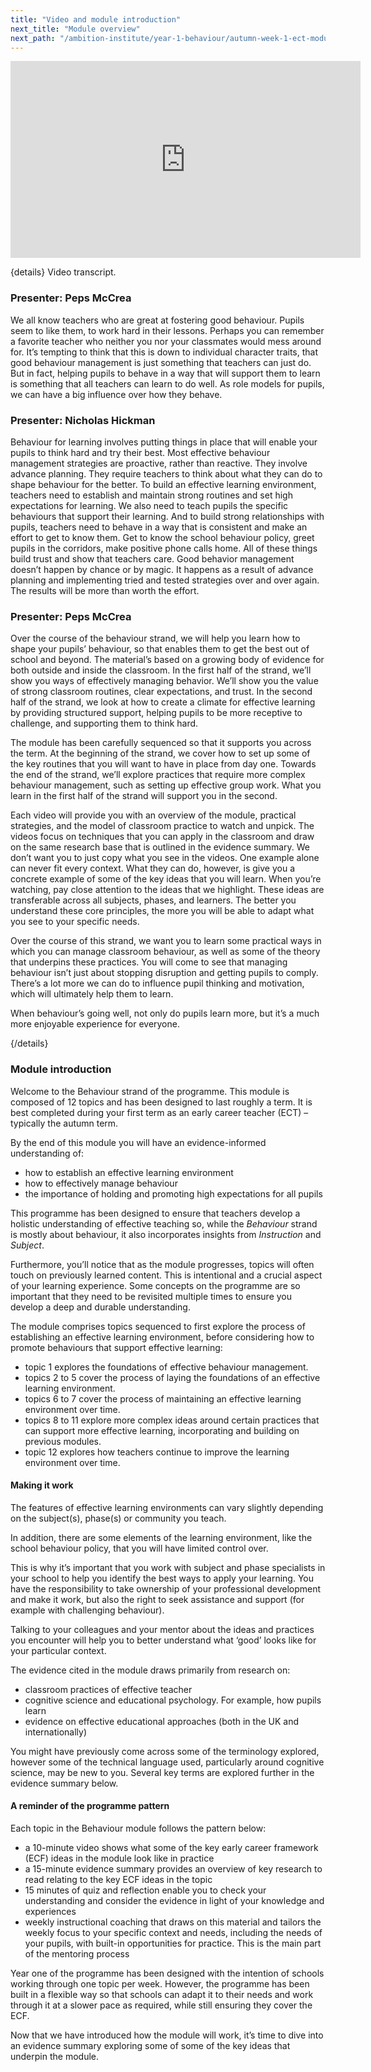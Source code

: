 ```yaml
---
title: "Video and module introduction"
next_title: "Module overview"
next_path: "/ambition-institute/year-1-behaviour/autumn-week-1-ect-module-overview"
---
```


<iframe width="560" height="315" src="https://www.youtube.com/embed/EpjSlCJtPLo" title="B1 - YouTube" frameborder="0" allow="accelerometer; autoplay; clipboard-write; encrypted-media; gyroscope; picture-in-picture; web-share" allowfullscreen></iframe>

{details}
Video transcript.

### Presenter: Peps McCrea

We all know teachers who are great at fostering good behaviour. Pupils seem to like
them, to work hard in their lessons. Perhaps you can remember a favorite teacher
who neither you nor your classmates would mess around for. It’s tempting to think
that this is down to individual character traits, that good behaviour management
is just something that teachers can just do.  But in fact, helping pupils to behave
in a way that will support them to learn is something that all teachers can learn
to do well. As role models for pupils, we can have a big influence over how they
behave.

### Presenter: Nicholas Hickman

Behaviour for learning involves putting things in place that will enable your pupils
to think hard and try their best. Most effective behaviour management strategies are
proactive, rather than reactive. They involve advance planning. They require teachers
to think about what they can do to shape behaviour for the better. To build an effective
learning environment, teachers need to establish and maintain strong routines and
set high expectations for learning. We also need to teach pupils the specific behaviours
that support their learning. And to build strong relationships with pupils, teachers
need to behave in a way that is consistent and make an effort to get to know them.
Get to know the school behaviour policy, greet pupils in the corridors, make positive
phone calls home. All of these things build trust and show that teachers care. Good
behavior management doesn’t happen by chance or by magic. It happens as a result
of advance planning and implementing tried and tested strategies over and over again.
The results will be more than worth the effort.

### Presenter: Peps McCrea

Over the course of the behaviour strand, we will help you learn how to shape your
pupils’ behaviour, so that enables them to get the best out of school and beyond.
The material’s based on a growing body of evidence for both outside and inside the
classroom. In the first half of the strand, we’ll show you ways of effectively managing
behavior. We’ll show you the value of strong classroom routines, clear expectations,
and trust. In the second half of the strand, we look at how to create a climate for
effective learning by providing structured support, helping pupils to be more receptive
to challenge, and supporting them to think hard.

The module has been carefully sequenced so that it supports you across the term. At the beginning of the strand, we cover how to set up some of the key routines that you will want to have in place from day one. Towards the end of the strand, we’ll explore practices that require more complex behaviour management, such as setting up effective group work. What you learn in the first half of the strand will support you in the second.

Each video will provide you with an overview of the module, practical strategies, and the model of classroom practice to watch and unpick. The videos focus on techniques that you can apply in the classroom and draw on the same research base that is outlined in the evidence summary. We don’t want you to just copy what you see in the videos. One example alone can never fit every context. What they can do, however, is give you a concrete example of some of the key ideas that you will learn. When you’re watching, pay close attention to the ideas that we highlight. These ideas are transferable across all subjects, phases, and learners. The better you understand these core principles, the more you will be able to adapt what you see to your specific needs.

Over the course of this strand, we want you to learn some practical ways in which you can manage classroom behaviour, as well as some of the theory that underpins these practices. You will come to see that managing behaviour isn’t just about stopping disruption and getting pupils to comply. There’s a lot more we can do to influence pupil thinking and motivation, which will ultimately help them to learn.

When behaviour’s going well, not only do pupils learn more, but it’s a much more enjoyable experience for everyone.

{/details}

### Module introduction

Welcome to the Behaviour strand of the programme. This module is composed of 12 topics and has been designed to last roughly a term. It is best completed during your first term as an early career teacher (ECT) – typically the autumn term.

By the end of this module you will have an evidence-informed understanding of:

- how to establish an effective learning environment
- how to effectively manage behaviour
- the importance of holding and promoting high expectations for all pupils

This programme has been designed to ensure that teachers develop a holistic understanding of effective teaching so, while the _Behaviour_ strand is mostly about behaviour, it also incorporates insights from _Instruction_ and _Subject_.

Furthermore, you’ll notice that as the module progresses, topics will often touch on previously learned content. This is intentional and a crucial aspect of your learning experience. Some concepts on the programme are so important that they need to be revisited multiple times to ensure you develop a deep and durable understanding.

The module comprises topics sequenced to first explore the process of establishing an effective learning environment, before considering how to promote behaviours that support effective learning:

- topic 1 explores the foundations of effective behaviour management.
- topics 2 to 5 cover the process of laying the foundations of an effective learning environment.
- topics 6 to 7 cover the process of maintaining an effective learning environment over time.
- topics 8 to 11 explore more complex ideas around certain practices that can support more effective learning, incorporating and building on previous modules.
- topic 12 explores how teachers continue to improve the learning environment over time.

#### Making it work

The features of effective learning environments can vary slightly depending on the subject(s), phase(s) or community you teach.

In addition, there are some elements of the learning environment, like the school behaviour policy, that you will have limited control over.

This is why it’s important that you work with subject and phase specialists in your school to help you identify the best ways to apply your learning. You have the responsibility to take ownership of your professional development and make it work, but also the right to seek assistance and support (for example with challenging behaviour).

Talking to your colleagues and your mentor about the ideas and practices you encounter will help you to better understand what ‘good’ looks like for your particular context.

The evidence cited in the module draws primarily from research on:

- classroom practices of effective teacher
- cognitive science and educational psychology. For example, how pupils learn
- evidence on effective educational approaches (both in the UK and internationally)

You might have previously come across some of the terminology explored, however some of the technical language used, particularly around cognitive science, may be new to you. Several key terms are explored further in the evidence summary below.

#### A reminder of the programme pattern

Each topic in the Behaviour module follows the pattern below:

- a 10-minute video shows what some of the key early career framework (ECF) ideas in the module look like in practice
- a 15-minute evidence summary provides an overview of key research to read relating to the key ECF ideas in the topic
- 15 minutes of quiz and reflection enable you to check your understanding and consider the evidence in light of your knowledge and experiences
- weekly instructional coaching that draws on this material and tailors the weekly focus to your specific context and needs, including the needs of your pupils, with built-in opportunities for practice. This is the main part of the mentoring process

Year one of the programme has been designed with the intention of schools working through one topic per week. However, the programme has been built in a flexible way so that schools can adapt it to their needs and work through it at a slower pace as required, while still ensuring they cover the ECF.

Now that we have introduced how the module will work, it’s time to dive into an evidence summary exploring some of some of the key ideas that underpin the module.
